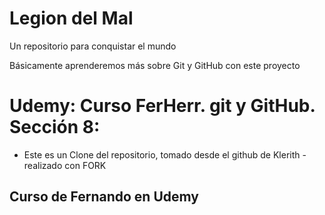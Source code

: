 # Legion del Mal

Un repositorio para conquistar el mundo

Básicamente aprenderemos más sobre Git y GitHub con este proyecto

# Udemy: Curso FerHerr. git y GitHub. Sección 8:

- Este es un Clone del repositorio, tomado desde el github de Klerith - realizado con FORK

## Curso de Fernando en Udemy
